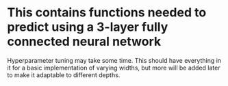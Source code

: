 # This contains functions needed to predict using a 3-layer fully connected neural network
Hyperparameter tuning may take some time. This should have everything in it for a basic implementation of varying widths, but more will be added later to make it adaptable to different depths.